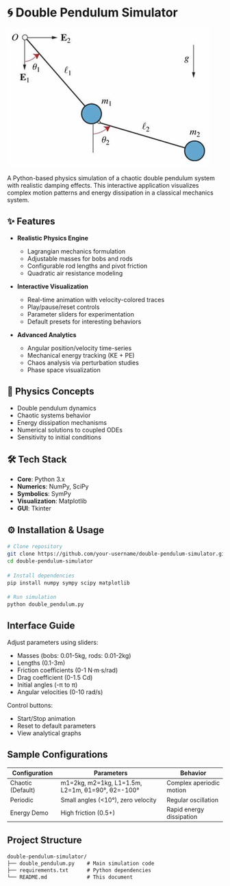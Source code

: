 # 🌀 Double Pendulum Simulator

![Double Pendulum Simulation](OIP.jpeg)

A Python-based physics simulation of a chaotic double pendulum system with realistic damping effects. This interactive application visualizes complex motion patterns and energy dissipation in a classical mechanics system.

## ✨ Features

- **Realistic Physics Engine**
  - Lagrangian mechanics formulation
  - Adjustable masses for bobs and rods
  - Configurable rod lengths and pivot friction
  - Quadratic air resistance modeling

- **Interactive Visualization**
  - Real-time animation with velocity-colored traces
  - Play/pause/reset controls
  - Parameter sliders for experimentation
  - Default presets for interesting behaviors

- **Advanced Analytics**
  - Angular position/velocity time-series
  - Mechanical energy tracking (KE + PE)
  - Chaos analysis via perturbation studies
  - Phase space visualization

## 🧮 Physics Concepts

- Double pendulum dynamics
- Chaotic systems behavior
- Energy dissipation mechanisms
- Numerical solutions to coupled ODEs
- Sensitivity to initial conditions

## 🛠️ Tech Stack

- **Core**: Python 3.x
- **Numerics**: NumPy, SciPy
- **Symbolics**: SymPy
- **Visualization**: Matplotlib
- **GUI**: Tkinter

## ⚙️ Installation & Usage

```bash
# Clone repository
git clone https://github.com/your-username/double-pendulum-simulator.git
cd double-pendulum-simulator

# Install dependencies
pip install numpy sympy scipy matplotlib

# Run simulation
python double_pendulum.py
```
## Interface Guide

Adjust parameters using sliders:
- Masses (bobs: 0.01-5kg, rods: 0.01-2kg)
- Lengths (0.1-3m)
- Friction coefficients (0-1 N·m·s/rad)
- Drag coefficient (0-1.5 Cd)
- Initial angles (-π to π)
- Angular velocities (0-10 rad/s)

Control buttons:
- Start/Stop animation
- Reset to default parameters
- View analytical graphs

## Sample Configurations

| Configuration | Parameters | Behavior |
|---------------|------------|----------|
| Chaotic (Default) | m1=2kg, m2=1kg, L1=1.5m, L2=1m, θ1=90°, θ2=-100° | Complex aperiodic motion |
| Periodic | Small angles (<10°), zero velocity | Regular oscillation |
| Energy Demo | High friction (0.5+) | Rapid energy dissipation |

## Project Structure

```
double-pendulum-simulator/
├── double_pendulum.py    # Main simulation code
├── requirements.txt      # Python dependencies
└── README.md             # This document
```
